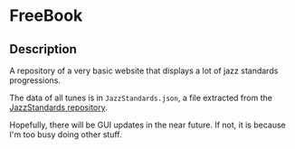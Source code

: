 # FreeBook

## Description
A repository of a very basic website that displays a lot of jazz standards progressions.

The data of all tunes is in `JazzStandards.json`, a file extracted from the [JazzStandards repository](https://github.com/mikeoliphant/JazzStandards/tree/main).

Hopefully, there will be GUI updates in the near future. If not, it is because I'm too busy doing other stuff.

